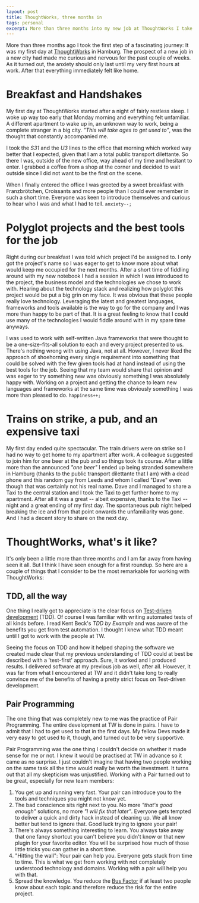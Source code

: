 ```yaml
---
layout: post
title: ThoughtWorks, three months in 
tags: personal
excerpt: More than three months into my new job at ThoughtWorks I take a first look in the rearview mirror and reflect about work, company culture and other remarkable stuff
---
```


More than three months ago I took the first step of a fascinating journey: It was my first day at 
[ThoughtWorks](http://www.thoughtworks.com/) in Hamburg. The prospect of a new job in a new city
had made me curious and nervous for the past couple of weeks. As it turned out, the anxiety should
only last until my very first hours at work. After that everything immediately felt like home.

# Breakfast and Handshakes
My first day at ThoughtWorks started after a night of fairly restless sleep. I woke up way too early
that Monday morning and everything felt unfamiliar. A different apartment to
wake up in, an unknown way to work, being a complete stranger in a big city. _"This will take ages to
get used to"_, was the thought that constantly accompanied me.

I took the _S31_ and the _U3_ lines to the office that morning which worked way better that I
expected, given that I am a total public transport dilettante. So there I was, outside of the new
office, way ahead of my time and hesitant to enter. I grabbed a coffee from a shop at the corner and
decided to wait outside since I did not want to be the first on the scene.

When I finally entered the office I was greeted by a sweet breakfast with Franzbrötchen, Croissants 
and more people than I could ever remember in such a short time. Everyone was keen to introduce themselves 
and curious to hear who I was and what I had to tell. `anxiety--;`


# Polyglot projects and the best tools for the job
Right during our breakfast I was told which project I'd be assigned to. I only got the project's name
so I was eager to get to know more about what would keep me occupied for the next months. After
a short time of fiddling around with my new notebook I had a session in which I was introduced to
the project, the business model and the technologies we chose to work with. Hearing about the technology
stack and realizing how polyglot this project would be put a big grin on my face. It was obvious
that these people really love technology. Leveraging the latest and greatest languages,
frameworks and tools available is the way to go for the company and I was more than happy to be
part of that. It is a great feeling to know that I could use many of the technologies I would fiddle
around with in my spare time anyways.

I was used to work with self-written Java frameworks that were thought to be a one-size-fits-all
solution to each and every project presented to us. There's nothing wrong with using Java, not at
all. However, I never liked the approach of shoehorning every single requirement into something that could be solved
with the few given tools had at hand instead of using the best tools for the job. Seeing that my
team would share that opinion and was eager to try something new was obviously something I was
absolutely happy with. Working on a project and getting the chance to learn new languages and
frameworks at the same time was obviously something I was more than pleased to do. `happiness++;`


# Trains on strike, a pub, and an expensive taxi
My first day ended quite spectacular. The train drivers were on strike so I had no way to get home
to my apartment after work. A colleague suggested to join him for one beer at the pub and so things
took its course. After a little more than the announced _"one beer"_ I ended up being stranded somewhere 
in Hamburg (thanks to the public transport dilettante that I am) with a dead phone and this random guy 
from Leeds and whom I called "Dave" even though that was certainly not his real name. Dave and I
managed to share a Taxi to the central station and I took the Taxi to get further home to my apartment.
After all it was a great -- albeit expensive, thanks to the Taxi -- night and a great ending of my
first day. The spontaneous pub night helped breaking the ice and from that point onwards the
unfamiliarity was gone. And I had a decent story to share on the next day.


# ThoughtWorks, what's it like?
It's only been a little more than three months and I am far away from having seen it all. But I
think I have seen enough for a first roundup. So here are a couple of things that I consider to be
the most remarkable for working with ThoughtWorks:

## TDD, all the way
One thing I really got to appreciate is the clear focus on [Test-driven
development](http://en.wikipedia.org/wiki/Test-driven_development) (TDD). Of course I was familiar with
writing automated tests of all kinds before. I read Kent Beck's _TDD by Example_ and was aware of the benefits 
you get from test automation. I thought I knew what TDD meant until I got to work
with the people at TW. 

Seeing the focus on TDD and how it helped shaping the software we
created made clear that my previous understanding of TDD could at best be described with a
'test-first' approach. Sure, it worked and I produced results. I delivered software at my previous
job as well, after all. However, it was far from what I encountered at TW and it didn't take long to really
convince me of the benefits of having a pretty strict focus on Test-driven development.

## Pair Programming
The one thing that was completely new to me was the practice of Pair Programming. The entire
development at TW is done in pairs. I have to admit that I had to get used to that in the first
days. My fellow Devs made it very easy to get used to it, though, and turned out to be very
supportive.

Pair Programming was the one thing I couldn't decide on whether it made sense for me or not. 
I knew it would be practised at TW in advance so it came as no surprise. I just
couldn't imagine that having two people working on the same task all the time would really be
worth the investment. It turns out that all my skepticism was unjustified. Working with a Pair
turned out to be great, especially for new team members: 

1.  You get up and running very fast. Your pair can introduce you to the tools and techniques you
  might not know yet.
2.  The bad conscience sits right next to you. No more _"that's good enough"_ solutions, no more _"I 
will fix that later"_. Everyone gets tempted to deliver a quick and dirty hack instead of cleaning
up. We all know better but tend to ignore that. Good luck trying to ignore your pair!
3.  There's always something interesting to learn. You always take away that one fancy shortcut you
can't believe you didn't know or that new plugin for your favorite editor. You will be surprised
how much of those little tricks you can gather in a short time.
4.  "Hitting the wall": Your pair can help you. Everyone gets stuck from time to time. This is what
we get from working with not completely understood technology and domains. Working with a pair
will help you with that.
5. Spread the knowledge. You reduce the [Bus Factor](http://en.wikipedia.org/wiki/Bus_factor) if at
least two people know about each topic and therefore reduce the risk for the entire project.
